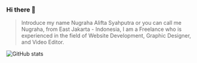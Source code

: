 ### Hi there 👋

> Introduce my name Nugraha Alifta Syahputra or you can call me Nugraha, from East Jakarta - Indonesia, I am a Freelance who is experienced in the field of Website Development, Graphic Designer, and Video Editor.

![GitHub stats](https://github-readme-stats.vercel.app/api?username=Nugraha05&show_icons=true)
